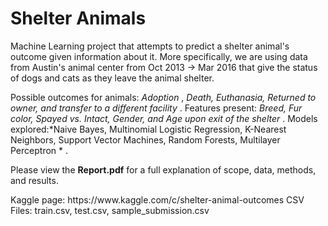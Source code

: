# Shelter Animals
<p>Machine Learning project that attempts to predict a shelter animal's outcome given information about it. More specifically, we are using data from Austin's animal center from Oct 2013 -> Mar 2016 that give the status of dogs and cats as they leave the animal shelter.</p> 

Possible outcomes for animals: *Adoption* , *Death, Euthanasia, Returned to owner, and transfer to a different facility* .
Features present: *Breed, Fur color, Spayed vs. Intact, Gender, and Age upon exit of the shelter* .
Models explored:*Naive Bayes, Multinomial Logistic Regression, K-Nearest Neighbors, Support Vector Machines, Random Forests, Multilayer Perceptron * .

Please view the **Report.pdf** for a full explanation of scope, data, methods, and results.

<p>Kaggle page: https://www.kaggle.com/c/shelter-animal-outcomes
CSV Files: train.csv, test.csv, sample_submission.csv</p>
